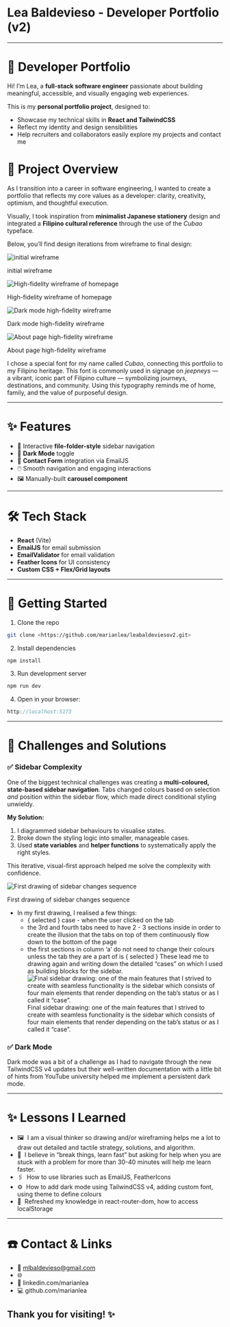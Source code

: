 # Lea Baldevieso - Developer Portfolio (v2)

---

# 📁 Developer Portfolio

Hi! I’m Lea, a **full-stack software engineer** passionate about building meaningful, accessible, and visually engaging web experiences.

This is my **personal portfolio project**, designed to:

- Showcase my technical skills in **React and TailwindCSS**
- Reflect my identity and design sensibilities
- Help recruiters and collaborators easily explore my projects and contact me

# 🎨 Project Overview

As I transition into a career in software engineering, I wanted to create a portfolio that reflects my core values as a developer: clarity, creativity, optimism, and thoughtful execution.

Visually, I took inspiration from **minimalist Japanese stationery** design and integrated a **Filipino cultural reference** through the use of the _Cubao_ typeface.

Below, you’ll find design iterations from wireframe to final design:

![initial wireframe](leabaldeviesov2%2020e8fc786ec68076a59fcdf16ec771db/wireframe1.jpg)

initial wireframe

![High-fidelity wireframe of homepage](leabaldeviesov2%2020e8fc786ec68076a59fcdf16ec771db/dafault.png)

High-fidelity wireframe of homepage

![Dark mode high-fidelity wireframe](leabaldeviesov2%2020e8fc786ec68076a59fcdf16ec771db/darkmode.png)

Dark mode high-fidelity wireframe

![About page high-fidelity wireframe](leabaldeviesov2%2020e8fc786ec68076a59fcdf16ec771db/84e01149-f3bc-4cd0-a0f5-cb30716c80cf.png)

About page high-fidelity wireframe

I chose a special font for my name called _Cubao_, connecting this portfolio to my Filipino heritage. This font is commonly used in signage on _jeepneys_ — a vibrant, iconic part of Filipino culture — symbolizing journeys, destinations, and community. Using this typography reminds me of home, family, and the value of purposeful design.

---

# ✨ Features

- 📂 Interactive **file-folder-style** sidebar navigation
- 🎨 **Dark Mode** toggle
- 📧 **Contact Form** integration via EmailJS
- 🖱️ Smooth navigation and engaging interactions
- 🖼️ Manually-built **carousel component**

---

# 🛠️ Tech Stack

- **React** (Vite)
- **EmailJS** for email submission
- **EmailValidator** for email validation
- **Feather Icons** for UI consistency
- **Custom CSS + Flex/Grid layouts**

---

# 🚀 Getting Started

1. Clone the repo

```bash
git clone <https://github.com/marianlea/leabaldeviesov2.git>

```

2. Install dependencies

```jsx
npm install
```

3. Run development server

```jsx
npm run dev
```

4. Open in your browser:

```jsx
http://localhost:5173
```

---

# 🚧 Challenges and Solutions

### ✅ Sidebar Complexity

One of the biggest technical challenges was creating a **multi-coloured, state-based sidebar navigation**. Tabs changed colours based on selection _and_ position within the sidebar flow, which made direct conditional styling unwieldy.

**My Solution:**

1. I diagrammed sidebar behaviours to visualise states.
2. Broke down the styling logic into smaller, manageable cases.
3. Used **state variables** and **helper functions** to systematically apply the right styles.

This iterative, visual-first approach helped me solve the complexity with confidence.

![First drawing of sidebar changes sequence](leabaldeviesov2%2020e8fc786ec68076a59fcdf16ec771db/sidebar1.jpg)

First drawing of sidebar changes sequence

- In my first drawing, I realised a few things:
  - { selected } case - when the user clicked on the tab
  - the 3rd and fourth tabs need to have 2 - 3 sections inside in order to create the illusion that the tabs on top of them continuously flow down to the bottom of the page
  - the first sections in column ‘a’ do not need to change their colours unless the tab they are a part of is { selected }
    These lead me to drawing again and writing down the detailed “cases” on which I used as building blocks for the sidebar.
    ![Final sidebar drawing: one of the main features that I strived to create with seamless functionality is the sidebar which consists of four main elements that render depending on the tab’s status or as I called it “case”.](leabaldeviesov2%2020e8fc786ec68076a59fcdf16ec771db/sidebar2.jpg)
    Final sidebar drawing: one of the main features that I strived to create with seamless functionality is the sidebar which consists of four main elements that render depending on the tab’s status or as I called it “case”.

### ✅ Dark Mode

Dark mode was a bit of a challenge as I had to navigate through the new TailwindCSS v4 updates but their well-written documentation with a little bit of hints from YouTube university helped me implement a persistent dark mode.

---

# ✨ Lessons I Learned

- 🖼️  I am a visual thinker so drawing and/or wireframing helps me a lot to draw out detailed and tactile strategy, solutions, and algorithm.
- 🔨  I believe in “break things, learn fast” but asking for help when you are stuck with a problem for more than 30-40 minutes will help me learn faster.
- 🖇️  How to use libraries such as EmailJS, FeatherIcons
- ⚙️  How to add dark mode using TailwindCSS v4, adding custom font, using theme to define colours
- 🎒  Refreshed my knowledge in react-router-dom, how to access localStorage

---

# **☎️ Contact & Links**

- 📧 mlbaldevieso@gmail.com
- 🌐
- 🔗 linkedin.com/marianlea
- 💻 github.com/marianlea

## Thank you for visiting! ✨
